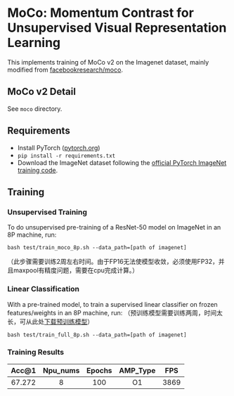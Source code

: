 # MoCo: Momentum Contrast for Unsupervised Visual Representation Learning
This implements training of MoCo v2 on the Imagenet dataset, mainly modified from [facebookresearch/moco](https://github.com/facebookresearch/moco).

## MoCo v2 Detail
See `moco` directory.

## Requirements
- Install PyTorch ([pytorch.org](http://pytorch.org))
- `pip install -r requirements.txt`
- Download the ImageNet dataset following the [official PyTorch ImageNet training code](https://github.com/pytorch/examples/tree/master/imagenet).

## Training
### Unsupervised Training

To do unsupervised pre-training of a ResNet-50 model on ImageNet in an 8P machine, run:
```
bash test/train_moco_8p.sh --data_path=[path of imagenet]
```
（此步骤需要训练2周左右时间。由于FP16无法使模型收敛，必须使用FP32，并且maxpool有精度问题，需要在cpu完成计算。）

### Linear Classification

With a pre-trained model, to train a supervised linear classifier on frozen features/weights in an 8P machine, run: （预训练模型需要训练两周，时间太长，可从此处[下载预训练模型]( https://ascend-pytorch-model-file.obs.cn-north-4.myhuaweicloud.com/%E9%AA%8C%E6%94%B6-%E8%AE%AD%E7%BB%83/cv/image_classification/MoCoV2/model_moco_epoch_200.pth.tar)）
```
bash test/train_full_8p.sh --data_path=[path of imagenet]
```

### Training Results

| Acc@1 |             Npu\_nums | Epochs   | AMP\_Type | FPS |
| :------: | :------: | :------: | :------: | :------: | 
|    67.272       | 8        | 100      | O1       | 3869 |
